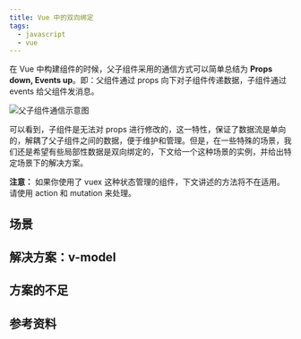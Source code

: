 ```yaml
---
title: Vue 中的双向绑定
tags:
  - javascript
  - vue
---
```


在 Vue 中构建组件的时候，父子组件采用的通信方式可以简单总结为 **Props down, Events up**。即：父组件通过 props 向下对子组件传递数据，子组件通过 events 给父组件发消息。

![父子组件通信示意图](https://vuejs.org/images/props-events.png)

可以看到，子组件是无法对 props 进行修改的，这一特性，保证了数据流是单向的，解耦了父子组件之间的数据，便于维护和管理。但是，在一些特殊的场景，我们还是希望有些局部性数据是双向绑定的，下文给一个这种场景的实例，并给出特定场景下的解决方案。

**注意：** 如果你使用了 vuex 这种状态管理的组件，下文讲述的方法将不在适用。请使用 action 和 mutation 来处理。

## 场景

## 解决方案：v-model

## 方案的不足

## 参考资料
